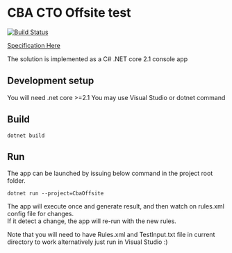 CBA CTO Offsite test
=======
[![Build Status](https://travis-ci.org/khchanel/cba-cto-offiste.svg?branch=master)](https://travis-ci.org/khchanel/cba-cto-offiste)

[Specification Here](spec.pdf)

The solution is implemented as a C# .NET core 2.1 console app

## Development setup
You will need .net core >=2.1
You may use Visual Studio or dotnet command

## Build

```
dotnet build
```

## Run
The app can be launched by issuing below command in the project root folder.  
```
dotnet run --project=CbaOffsite
```
The app will execute once and generate result, and then watch on rules.xml config file for changes.  
If it detect a change, the app will re-run with the new rules.  

Note that you will need to have Rules.xml and TestInput.txt file in current directory to work
alternatively just run in Visual Studio :)
